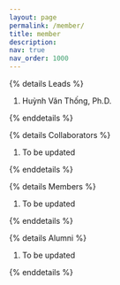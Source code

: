 ```yaml
---
layout: page
permalink: /member/
title: member
description:
nav: true
nav_order: 1000
---
```


{% details Leads %}

<ol class=space_list>

  <li> Huỳnh Văn Thống, Ph.D.</li>

</ol>
{% enddetails %}

{% details Collaborators %}

<ol class=space_list>
    <li> To be updated </li>
</ol>
{% enddetails %}

{% details Members %}
<ol class=space_list>
    <li> To be updated </li>
</ol>
{% enddetails %}

{% details Alumni %}
<ol class=space_list>
    <li> To be updated </li>
</ol>
{% enddetails %}


